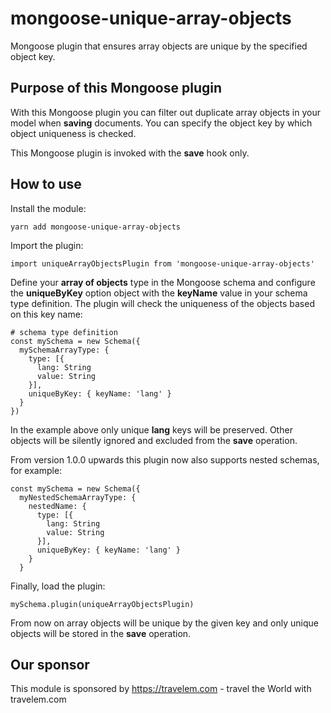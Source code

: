 # mongoose-unique-array-objects

Mongoose plugin that ensures array objects are unique by the specified object key.

## Purpose of this Mongoose plugin

With this Mongoose plugin you can filter out duplicate array objects in your model when **saving** documents.
You can specify the object key by which object uniqueness is checked.

This Mongoose plugin is invoked with the **save** hook only.

## How to use

Install the module:

```
yarn add mongoose-unique-array-objects
```

Import the plugin:

```
import uniqueArrayObjectsPlugin from 'mongoose-unique-array-objects'
```

Define your **array of objects** type in the Mongoose schema and configure the **uniqueByKey** option object with the **keyName** value in your schema type definition. The plugin will check the uniqueness of the objects based on this key name:

```
# schema type definition
const mySchema = new Schema({
  mySchemaArrayType: {
    type: [{
      lang: String
      value: String
    }],
    uniqueByKey: { keyName: 'lang' }
  }
})
```

In the example above only unique **lang** keys will be preserved. Other objects will be silently ignored and excluded from the **save** operation.

From version 1.0.0 upwards this plugin now also supports nested schemas, for example:

```
const mySchema = new Schema({
  myNestedSchemaArrayType: {
    nestedName: {
      type: [{
        lang: String
        value: String
      }],
      uniqueByKey: { keyName: 'lang' }
    }
  }
```

Finally, load the plugin:

```
mySchema.plugin(uniqueArrayObjectsPlugin)
```

From now on array objects will be unique by the given key and only unique objects will be stored in the **save** operation.

## Our sponsor

This module is sponsored by https://travelem.com - travel the World with travelem.com
